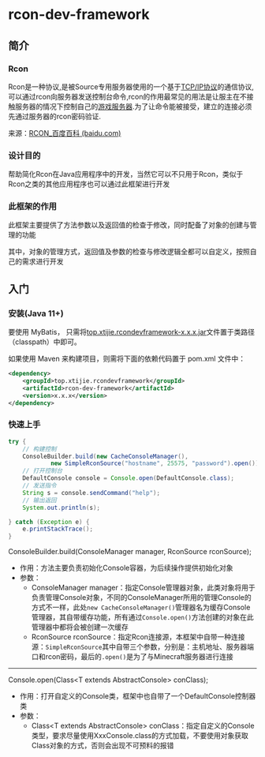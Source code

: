 # rcon-dev-framework

## 简介

### Rcon

Rcon是一种协议,是被Source专用服务器使用的一个基于[TCP/IP协议](https://baike.baidu.com/item/TCP%2FIP协议/212915?fromModule=lemma_inlink)的通信协议,可以通过rcon向服务器发送控制台命令,rcon的作用最常见的用法是让服主在不接触服务器的情况下控制自己的[游戏服务器](https://baike.baidu.com/item/游戏服务器/4920614?fromModule=lemma_inlink).为了让命令能被接受，建立的连接必须先通过服务器的rcon密码验证.

来源：[RCON_百度百科 (baidu.com)](https://baike.baidu.com/item/RCON/23218655)

### 设计目的

帮助简化Rcon在Java应用程序中的开发，当然它可以不只用于Rcon，类似于Rcon之类的其他应用程序也可以通过此框架进行开发

### 此框架的作用

此框架主要提供了方法参数以及返回值的检查于修改，同时配备了对象的创建与管理的功能

其中，对象的管理方式，返回值及参数的检查与修改逻辑全都可以自定义，按照自己的需求进行开发



## 入门

### 安装(Java 11+)

要使用 MyBatis， 只需将[top.xtijie.rcondevframework-x.x.x.jar]()文件置于类路径（classpath）中即可。

如果使用 Maven 来构建项目，则需将下面的依赖代码置于 pom.xml 文件中：

```xml
<dependency>
    <groupId>top.xtijie.rcondevframework</groupId>
    <artifactId>rcon-dev-framework</artifactId>
    <version>x.x.x</version>
</dependency>
```

### 快速上手

```java
try {
    // 构建控制
    ConsoleBuilder.build(new CacheConsoleManager(),
            new SimpleRconSource("hostname", 25575, "password").open());
    // 打开控制台
    DefaultConsole console = Console.open(DefaultConsole.class);
    // 发送指令
    String s = console.sendCommand("help");
    // 输出返回
    System.out.println(s);

} catch (Exception e) {
    e.printStackTrace();
}
```

ConsoleBuilder.build(ConsoleManager manager, RconSource rconSource);

- 作用：方法主要负责初始化Console容器，为后续操作提供初始化对象
- 参数：
  - ConsoleManager manager：指定Console管理器对象，此类对象将用于负责管理Console对象，不同的ConsoleManager所用的管理Console的方式不一样，此处`new CacheConsoleManager()`管理器名为缓存Console管理器，其自带缓存功能，所有通过`Console.open()`方法创建的对象在此管理器中都将会被创建一次缓存
  - RconSource rconSource：指定Rcon连接源，本框架中自带一种连接源：`SimpleRconSource`其中自带三个参数，分别是：主机地址、服务器端口和rcon密码，最后的`.open()`是为了与Minecraft服务器进行连接

------

Console.open(Class\<T extends AbstractConsole\> conClass);

- 作用：打开自定义的Console类，框架中也自带了一个DefaultConsole控制器类
- 参数：
  - Class\<T extends AbstractConsole\> conClass：指定自定义的Console类型，要求尽量使用XxxConsole.class的方式加载，不要使用对象获取Class对象的方式，否则会出现不可预料的报错